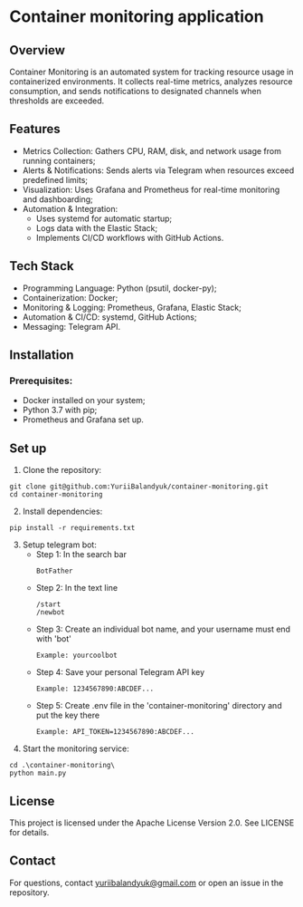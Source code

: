 # Container monitoring application

## Overview

Container Monitoring is an automated system for tracking resource usage in containerized environments. It collects real-time metrics, analyzes resource consumption, and sends notifications to designated channels when thresholds are exceeded.

## Features

* Metrics Collection: Gathers CPU, RAM, disk, and network usage from running containers;
* Alerts & Notifications: Sends alerts via Telegram when resources exceed predefined limits;
* Visualization: Uses Grafana and Prometheus for real-time monitoring and dashboarding;
* Automation & Integration:
    * Uses systemd for automatic startup;
    * Logs data with the Elastic Stack;
    * Implements CI/CD workflows with GitHub Actions.

## Tech Stack

* Programming Language: Python (psutil, docker-py);
* Containerization: Docker;
* Monitoring & Logging: Prometheus, Grafana, Elastic Stack;
* Automation & CI/CD: systemd, GitHub Actions;
* Messaging: Telegram API.

## Installation

### Prerequisites: 

* Docker installed on your system;
* Python 3.7 with pip;
* Prometheus and Grafana set up.

## Set up

1. Clone the repository:
```
git clone git@github.com:YuriiBalandyuk/container-monitoring.git
cd container-monitoring
```
2. Install dependencies:
```
pip install -r requirements.txt
```
3. Setup telegram bot:
   * Step 1: In the search bar
     ```
     BotFather
     ```
   * Step 2: In the text line
     ```
     /start
     /newbot
     ```
   * Step 3: Create an individual bot name, and your username must end with 'bot'
     ```
     Example: yourcoolbot
     ```
   * Step 4: Save your personal Telegram API key
     ```
     Example: 1234567890:ABCDEF...
     ```
   * Step 5: Create .env file in the 'container-monitoring' directory and put the key there
     ```
     Example: API_TOKEN=1234567890:ABCDEF...
     ```
4. Start the monitoring service:
```
cd .\container-monitoring\
python main.py
```

## License
This project is licensed under the Apache License Version 2.0. See LICENSE for details.

## Contact
For questions, contact yuriibalandyuk@gmail.com or open an issue in the repository.


